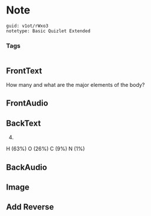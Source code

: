 # Note
```
guid: v1ot/rWxo3
notetype: Basic Quizlet Extended
```

### Tags
```
```

## FrontText
How many and what are the major elements of the body?

## FrontAudio


## BackText
4.
H (63%)
O (26%)
C (9%)
N (1%)

## BackAudio


## Image


## Add Reverse

